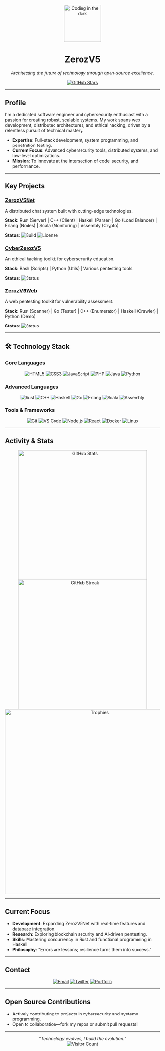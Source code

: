 <div align="center">
  <img src="https://media.giphy.com/media/v1.Y2lkPTc5MGI3NjExM3k5NmJjdjVtdmdzcmk1eWZhM3FocWJrcmR5dDJ2cTJ2NGxmcTBpaiZlcD12MV9pbnRlcm5hbF9naWZfYnlfaWQmY3Q9Zw/LMcZB1V2O8AWAkCpqH/giphy.gif" width="120" alt="Coding in the dark">
  <h1>ZerozV5</h1>
  <p><em>Architecting the future of technology through open-source excellence.</em></p>
  <a href="https://github.com/zerozv5/zerozv5"><img src="https://img.shields.io/github/stars/zerozv5/zerozv5?style=social" alt="GitHub Stars"></a>
</div>

---

## Profile
I'm a dedicated software engineer and cybersecurity enthusiast with a passion for creating robust, scalable systems. My work spans web development, distributed architectures, and ethical hacking, driven by a relentless pursuit of technical mastery.

- **Expertise**: Full-stack development, system programming, and penetration testing.
- **Current Focus**: Advanced cybersecurity tools, distributed systems, and low-level optimizations.
- **Mission**: To innovate at the intersection of code, security, and performance.

---

## Key Projects
<div>
  <h3><a href="./ZerozV5Net">ZerozV5Net</a></h3>
  <p>A distributed chat system built with cutting-edge technologies.</p>
  <p><strong>Stack</strong>: Rust (Server) | C++ (Client) | Haskell (Parser) | Go (Load Balancer) | Erlang (Nodes) | Scala (Monitoring) | Assembly (Crypto)</p>
  <p><strong>Status</strong>: <img src="https://img.shields.io/badge/Build-Passing-brightgreen" alt="Build"> <img src="https://img.shields.io/badge/License-MIT-blue" alt="License"></p>
</div>

<div>
  <h3><a href="./CyberZerozV5">CyberZerozV5</a></h3>
  <p>An ethical hacking toolkit for cybersecurity education.</p>
  <p><strong>Stack</strong>: Bash (Scripts) | Python (Utils) | Various pentesting tools</p>
  <p><strong>Status</strong>: <img src="https://img.shields.io/badge/Status-Active-blue" alt="Status"></p>
</div>

<div>
  <h3><a href="./ZerozV5Web">ZerozV5Web</a></h3>
  <p>A web pentesting toolkit for vulnerability assessment.</p>
  <p><strong>Stack</strong>: Rust (Scanner) | Go (Tester) | C++ (Enumerator) | Haskell (Crawler) | Python (Demo)</p>
  <p><strong>Status</strong>: <img src="https://img.shields.io/badge/Status-Active-blue" alt="Status"></p>
</div>

---

## 🛠️ Technology Stack
### Core Languages
<div align="center">
  <img src="https://img.shields.io/badge/HTML5-E34F26?style=flat-square&logo=html5&logoColor=white" alt="HTML5">
  <img src="https://img.shields.io/badge/CSS3-1572B6?style=flat-square&logo=css3&logoColor=white" alt="CSS3">
  <img src="https://img.shields.io/badge/JavaScript-F7DF1E?style=flat-square&logo=javascript&logoColor=black" alt="JavaScript">
  <img src="https://img.shields.io/badge/PHP-777BB4?style=flat-square&logo=php&logoColor=white" alt="PHP">
  <img src="https://img.shields.io/badge/Java-007396?style=flat-square&logo=java&logoColor=white" alt="Java">
  <img src="https://img.shields.io/badge/Python-3776AB?style=flat-square&logo=python&logoColor=white" alt="Python">
</div>

### Advanced Languages
<div align="center">
  <img src="https://img.shields.io/badge/Rust-000000?style=flat-square&logo=rust&logoColor=white" alt="Rust">
  <img src="https://img.shields.io/badge/C++-00599C?style=flat-square&logo=c%2B%2B&logoColor=white" alt="C++">
  <img src="https://img.shields.io/badge/Haskell-5D4F85?style=flat-square&logo=haskell&logoColor=white" alt="Haskell">
  <img src="https://img.shields.io/badge/Go-00ADD8?style=flat-square&logo=go&logoColor=white" alt="Go">
  <img src="https://img.shields.io/badge/Erlang-A90533?style=flat-square&logo=erlang&logoColor=white" alt="Erlang">
  <img src="https://img.shields.io/badge/Scala-DC322F?style=flat-square&logo=scala&logoColor=white" alt="Scala">
  <img src="https://img.shields.io/badge/Assembly-6E4C13?style=flat-square&logo=gnu&logoColor=white" alt="Assembly">
</div>

### Tools & Frameworks
<div align="center">
  <img src="https://img.shields.io/badge/Git-F05032?style=flat-square&logo=git&logoColor=white" alt="Git">
  <img src="https://img.shields.io/badge/VS_Code-007ACC?style=flat-square&logo=visual-studio-code&logoColor=white" alt="VS Code">
  <img src="https://img.shields.io/badge/Node.js-339933?style=flat-square&logo=nodedotjs&logoColor=white" alt="Node.js">
  <img src="https://img.shields.io/badge/React-61DAFB?style=flat-square&logo=react&logoColor=black" alt="React">
  <img src="https://img.shields.io/badge/Docker-2496ED?style=flat-square&logo=docker&logoColor=white" alt="Docker">
  <img src="https://img.shields.io/badge/Linux-FCC624?style=flat-square&logo=linux&logoColor=black" alt="Linux">
</div>

---

## Activity & Stats
<div align="center">
  <img src="https://github-readme-stats.vercel.app/api?username=zerozv5&show_icons=true&theme=dracula&hide_border=true&count_private=true" alt="GitHub Stats" width="420">
  <img src="https://github-readme-streak-stats.herokuapp.com/?user=zerozv5&theme=dracula&hide_border=true" alt="GitHub Streak" width="420">
  <img src="https://github-profile-trophy.vercel.app/?username=zerozv5&theme=onedark&no-frame=true&column=6" alt="Trophies" width="600">
</div>

---

## Current Focus
- **Development**: Expanding ZerozV5Net with real-time features and database integration.
- **Research**: Exploring blockchain security and AI-driven pentesting.
- **Skills**: Mastering concurrency in Rust and functional programming in Haskell.
- **Philosophy**: "Errors are lessons; resilience turns them into success."

---

## Contact
<div align="center">
  <a href="mailto:zeroz.vi5@gmail.com"><img src="https://img.shields.io/badge/Email-zeroz.vi5@gmail.com-0078D4?style=flat-square&logo=microsoft-outlook&logoColor=white" alt="Email"></a>
  <a href="https://x.com/AgilSieroz"><img src="https://img.shields.io/badge/X-@zerozv5-1DA1F2?style=flat-square&logo=twitter&logoColor=white" alt="Twitter"></a>
  <a href="[link-portfolio-kalau-ada]"><img src="https://img.shields.io/badge/Portfolio-Visit-FF6C37?style=flat-square&logo=web&logoColor=white" alt="Portfolio"></a>
</div>

---

## Open Source Contributions
- Actively contributing to projects in cybersecurity and systems programming.
- Open to collaboration—fork my repos or submit pull requests!

---

<div align="center">
  <em>"Technology evolves; I build the evolution."</em><br>
  <img src="https://visitor-badge.laobi.icu/badge?page_id=zerozv5.zerozv5&left_color=black&right_color=purple" alt="Visitor Count">
</div>
